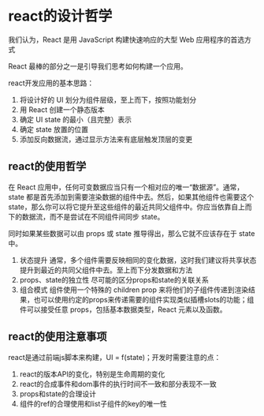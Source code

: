 # react的设计哲学
我们认为，React 是用 JavaScript 构建快速响应的大型 Web 应用程序的首选方式

React 最棒的部分之一是引导我们思考如何构建一个应用。

react开发应用的基本思路：
1. 将设计好的 UI 划分为组件层级，至上而下，按照功能划分
2. 用 React 创建一个静态版本
3. 确定 UI state 的最小（且完整）表示
4. 确定 state 放置的位置
5. 添加反向数据流，通过显示方法来有底层触发顶层的变更

## react的使用哲学
在 React 应用中，任何可变数据应当只有一个相对应的唯一“数据源”。通常，state 都是首先添加到需要渲染数据的组件中去。然后，如果其他组件也需要这个 state，那么你可以将它提升至这些组件的最近共同父组件中。你应当依靠自上而下的数据流，而不是尝试在不同组件间同步 state。

同时如果某些数据可以由 props 或 state 推导得出，那么它就不应该存在于 state 中。

1. 状态提升
    通常，多个组件需要反映相同的变化数据，这时我们建议将共享状态提升到最近的共同父组件中去。至上而下分发数据和方法
2. props、state的独立性
    尽可能的区分props和state的关联关系
3. 组合模式
    组件使用一个特殊的 children prop 来将他们的子组件传递到渲染结果，也可以使用约定的props来传递需要的组件实现类似插槽slots的功能；组件可以接受任意 props，包括基本数据类型，React 元素以及函数。

## react的使用注意事项
react是通过前端js脚本来构建，UI = f(state)；开发时需要注意的点：
1. react的版本API的变化，特别是生命周期的变化
2. react的合成事件和dom事件的执行时间不一致和部分表现不一致
3. props和state的合理设计
4. 组件的ref的合理使用和list子组件的key的唯一性
